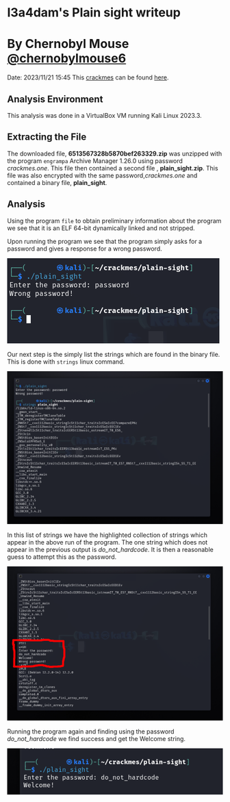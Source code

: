# I3a4dam's Plain sight writeup
# By Chernobyl Mouse [@chernobylmouse6](https://twitter.com/chernobylmouse6) 
Date:  2023/11/21 15:45
This [crackmes](https://crackmes.one) can be found [here](https://crackmes.one/crackme/6513567328b5870bef263329).

## Analysis Environment
This analysis was done in a VirtualBox VM running Kali Linux  2023.3.  

## Extracting the File
The downloaded file, **6513567328b5870bef263329.zip**  was unzipped with the program `engrampa`  Archive Manager 1.26.0 using password *crackmes.one*.   This file then contained a second file , **plain_sight.zip**.  This file was also encrypted with the same password,*crackmes.one* and contained a binary file, **plain_sight**.

## Analysis
Using the program `file`  to obtain preliminary information about the program we see that it is an ELF 64-bit dynamically linked and not stripped.  

Upon running the program we see that the program simply asks for a password and gives a response for a wrong password.  

![Screenshot_2023-11-21_17_23_46.png](./_resources/Screenshot_2023-11-21_17_23_46.png)

Our next step is the simply list the strings which are found in the binary file.  This is done with `strings` linux command.

![Screenshot_2023-11-22_23_15_44.png](./_resources/Screenshot_2023-11-22_23_15_44.png)

In this list of strings we have the highlighted collection of strings which appear in the above run of the program.  The one string which does not appear in the previous output is *do_not_hardcode*.  It is then a reasonable guess to attempt this as the password.

![Screenshot_2023-11-22_23_16_01.png](./_resources/Screenshot_2023-11-22_23_16_01.png)

Running the program again and finding using the password *do_not_hardcode* we find success and get the Welcome string.

![Screenshot_2023-11-22_23_37_05.png](./_resources/Screenshot_2023-11-22_23_37_05.png)

